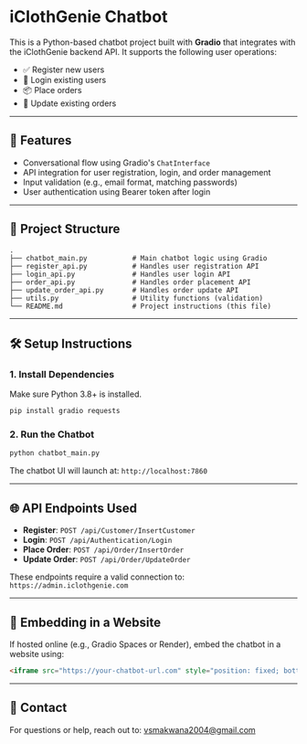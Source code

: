 # iClothGenie Chatbot

This is a Python-based chatbot project built with **Gradio** that integrates with the iClothGenie backend API. It supports the following user operations:

- ✅ Register new users
- 🔐 Login existing users
- 📦 Place orders
- 🔄 Update existing orders

---

## 🚀 Features

- Conversational flow using Gradio's `ChatInterface`
- API integration for user registration, login, and order management
- Input validation (e.g., email format, matching passwords)
- User authentication using Bearer token after login

---

## 🧾 Project Structure

```
.
├── chatbot_main.py           # Main chatbot logic using Gradio
├── register_api.py           # Handles user registration API
├── login_api.py              # Handles user login API
├── order_api.py              # Handles order placement API
├── update_order_api.py       # Handles order update API
├── utils.py                  # Utility functions (validation)
└── README.md                 # Project instructions (this file)
```

---

## 🛠️ Setup Instructions

### 1. Install Dependencies

Make sure Python 3.8+ is installed.

```bash
pip install gradio requests
```

### 2. Run the Chatbot

```bash
python chatbot_main.py
```

The chatbot UI will launch at: `http://localhost:7860`

---

## 🌐 API Endpoints Used

- **Register**: `POST /api/Customer/InsertCustomer`
- **Login**: `POST /api/Authentication/Login`
- **Place Order**: `POST /api/Order/InsertOrder`
- **Update Order**: `POST /api/Order/UpdateOrder`

These endpoints require a valid connection to: `https://admin.iclothgenie.com`

---

## 📎 Embedding in a Website

If hosted online (e.g., Gradio Spaces or Render), embed the chatbot in a website using:

```html
<iframe src="https://your-chatbot-url.com" style="position: fixed; bottom: 20px; right: 20px; width: 350px; height: 500px; border: none;"></iframe>
```

---

## 📩 Contact

For questions or help, reach out to: [vsmakwana2004@gmail.com](mailto:vsmakwana2004@gmail.com)

